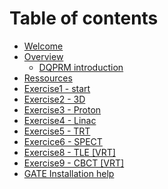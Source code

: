 # Table of contents

* [Welcome](README.md)
* [Overview](overview/README.md)
  * [DQPRM introduction](overview/dqprm.md)
* [Ressources](ressources.md)
* [Exercise1 - start](exercise1-start.md)
* [Exercise2 - 3D](exercise2-3d.md)
* [Exercise3 - Proton](exercise3-proton.md)
* [Exercise4 - Linac](exercise4-linac.md)
* [Exercise5 - TRT](exercise6-trt.md)
* [Exercice6 - SPECT](exercice8-spect.md)
* [Exercise8 - TLE \[VRT\]](exercise5-tle.md)
* [Exercise9 - CBCT \[VRT\]](exercise7-cbct.md)
* [GATE Installation help](installation-help.md)

